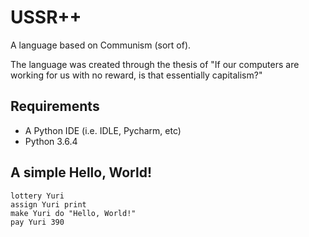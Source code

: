 # USSR++
A language based on Communism (sort of).

The language was created through the thesis of "If our computers are working for us with no reward, is that essentially capitalism?"

## Requirements
- A Python IDE (i.e. IDLE, Pycharm, etc)
- Python 3.6.4

## A simple Hello, World!

    lottery Yuri
    assign Yuri print
    make Yuri do "Hello, World!"
    pay Yuri 390
